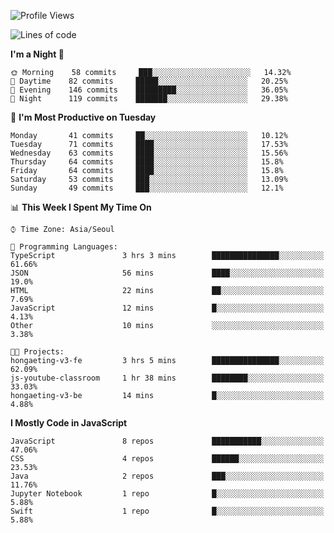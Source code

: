 <!--START_SECTION:waka-->
![Profile Views](http://img.shields.io/badge/Profile%20Views-0-blue)

![Lines of code](https://img.shields.io/badge/From%20Hello%20World%20I%27ve%20Written-92612%20lines%20of%20code-blue)

**I'm a Night 🦉** 

```text
🌞 Morning    58 commits     ███░░░░░░░░░░░░░░░░░░░░░░   14.32% 
🌆 Daytime    82 commits     █████░░░░░░░░░░░░░░░░░░░░   20.25% 
🌃 Evening    146 commits    █████████░░░░░░░░░░░░░░░░   36.05% 
🌙 Night      119 commits    ███████░░░░░░░░░░░░░░░░░░   29.38%

```
📅 **I'm Most Productive on Tuesday** 

```text
Monday       41 commits     ██░░░░░░░░░░░░░░░░░░░░░░░   10.12% 
Tuesday      71 commits     ████░░░░░░░░░░░░░░░░░░░░░   17.53% 
Wednesday    63 commits     ████░░░░░░░░░░░░░░░░░░░░░   15.56% 
Thursday     64 commits     ████░░░░░░░░░░░░░░░░░░░░░   15.8% 
Friday       64 commits     ████░░░░░░░░░░░░░░░░░░░░░   15.8% 
Saturday     53 commits     ███░░░░░░░░░░░░░░░░░░░░░░   13.09% 
Sunday       49 commits     ███░░░░░░░░░░░░░░░░░░░░░░   12.1%

```


📊 **This Week I Spent My Time On** 

```text
⌚︎ Time Zone: Asia/Seoul

💬 Programming Languages: 
TypeScript               3 hrs 3 mins        ███████████████░░░░░░░░░░   61.66% 
JSON                     56 mins             ████░░░░░░░░░░░░░░░░░░░░░   19.0% 
HTML                     22 mins             ██░░░░░░░░░░░░░░░░░░░░░░░   7.69% 
JavaScript               12 mins             █░░░░░░░░░░░░░░░░░░░░░░░░   4.13% 
Other                    10 mins             ░░░░░░░░░░░░░░░░░░░░░░░░░   3.38%

🐱‍💻 Projects: 
hongaeting-v3-fe         3 hrs 5 mins        ███████████████░░░░░░░░░░   62.09% 
js-youtube-classroom     1 hr 38 mins        ████████░░░░░░░░░░░░░░░░░   33.03% 
hongaeting-v3-be         14 mins             █░░░░░░░░░░░░░░░░░░░░░░░░   4.88%

```

**I Mostly Code in JavaScript** 

```text
JavaScript               8 repos             ███████████░░░░░░░░░░░░░░   47.06% 
CSS                      4 repos             ██████░░░░░░░░░░░░░░░░░░░   23.53% 
Java                     2 repos             ███░░░░░░░░░░░░░░░░░░░░░░   11.76% 
Jupyter Notebook         1 repo              █░░░░░░░░░░░░░░░░░░░░░░░░   5.88% 
Swift                    1 repo              █░░░░░░░░░░░░░░░░░░░░░░░░   5.88%

```



<!--END_SECTION:waka-->

